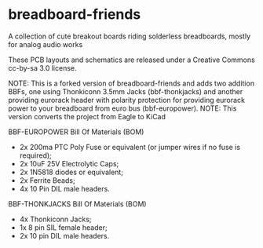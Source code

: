 breadboard-friends
==================

A collection of cute breakout boards riding solderless breadboards, mostly for analog audio works

These PCB layouts and schematics are released under a Creative Commons cc-by-sa
3.0 license.

NOTE: This is a forked version of breadboard-friends and adds two addition BBFs, one using Thonkiconn 3.5mm Jacks (bbf-thonkjacks) and another providing eurorack header with polarity protection for providing eurorack power to your breadboard from euro bus (bbf-europower).
NOTE: This version converts the project from Eagle to KiCad

BBF-EUROPOWER Bill Of Materials (BOM)

- 2x 200ma PTC Poly Fuse or equivalent (or jumper wires if no fuse is required);
- 2x 10uF 25V Electrolytic Caps;
- 2x 1N5818 diodes or equivalent;
- 2x Ferrite Beads;
- 4x 10 Pin DIL male headers.

BBF-THONKJACKS Bill Of Materials (BOM)

- 4x Thonkiconn Jacks;
- 1x 8 pin SIL female header;
- 2x 10 pin DIL male headers.
